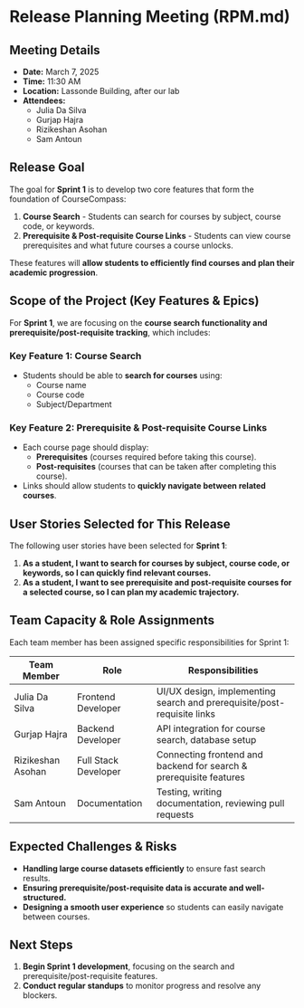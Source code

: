 # Release Planning Meeting (RPM.md)

## **Meeting Details**
- **Date:** March 7, 2025  
- **Time:** 11:30 AM  
- **Location:** Lassonde Building, after our lab  
- **Attendees:**  
  - Julia Da Silva  
  - Gurjap Hajra  
  - Rizikeshan Asohan  
  - Sam Antoun  

## **Release Goal**
The goal for **Sprint 1** is to develop two core features that form the foundation of CourseCompass:  
1. **Course Search** - Students can search for courses by subject, course code, or keywords.  
2. **Prerequisite & Post-requisite Course Links** - Students can view course prerequisites and what future courses a course unlocks.  

These features will **allow students to efficiently find courses and plan their academic progression**.

## **Scope of the Project (Key Features & Epics)**
For **Sprint 1**, we are focusing on the **course search functionality and prerequisite/post-requisite tracking**, which includes:

### **Key Feature 1: Course Search**
- Students should be able to **search for courses** using:
  - Course name  
  - Course code  
  - Subject/Department  

### **Key Feature 2: Prerequisite & Post-requisite Course Links**
- Each course page should display:
  - **Prerequisites** (courses required before taking this course).  
  - **Post-requisites** (courses that can be taken after completing this course).  
- Links should allow students to **quickly navigate between related courses**.

## **User Stories Selected for This Release**
The following user stories have been selected for **Sprint 1**:

1. **As a student, I want to search for courses by subject, course code, or keywords, so I can quickly find relevant courses.**  
2. **As a student, I want to see prerequisite and post-requisite courses for a selected course, so I can plan my academic trajectory.**  

## **Team Capacity & Role Assignments**
Each team member has been assigned specific responsibilities for Sprint 1:

| Team Member       | Role                 | Responsibilities |
|-------------------|----------------------|-----------------|
| Julia Da Silva   | Frontend Developer    | UI/UX design, implementing search and prerequisite/post-requisite links |
| Gurjap Hajra     | Backend Developer     | API integration for course search, database setup |
| Rizikeshan Asohan | Full Stack Developer | Connecting frontend and backend for search & prerequisite features |
| Sam Antoun       | Documentation    | Testing, writing documentation, reviewing pull requests |

## **Expected Challenges & Risks**
- **Handling large course datasets efficiently** to ensure fast search results.  
- **Ensuring prerequisite/post-requisite data is accurate and well-structured.**  
- **Designing a smooth user experience** so students can easily navigate between courses.  

## **Next Steps**
1. **Begin Sprint 1 development**, focusing on the search and prerequisite/post-requisite features.  
2. **Conduct regular standups** to monitor progress and resolve any blockers.  
